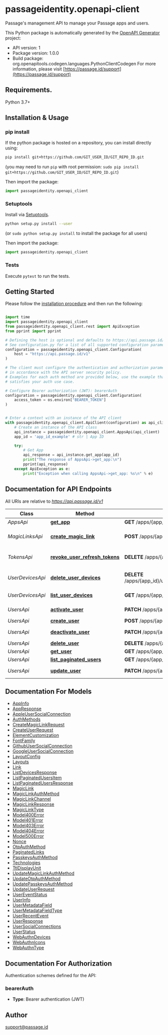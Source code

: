 # passageidentity.openapi-client
Passage's management API to manage your Passage apps and users.

This Python package is automatically generated by the [OpenAPI Generator](https://openapi-generator.tech) project:

- API version: 1
- Package version: 1.0.0
- Build package: org.openapitools.codegen.languages.PythonClientCodegen
For more information, please visit [https://passage.id/support](https://passage.id/support)

## Requirements.

Python 3.7+

## Installation & Usage
### pip install

If the python package is hosted on a repository, you can install directly using:

```sh
pip install git+https://github.com/GIT_USER_ID/GIT_REPO_ID.git
```
(you may need to run `pip` with root permission: `sudo pip install git+https://github.com/GIT_USER_ID/GIT_REPO_ID.git`)

Then import the package:
```python
import passageidentity.openapi_client
```

### Setuptools

Install via [Setuptools](http://pypi.python.org/pypi/setuptools).

```sh
python setup.py install --user
```
(or `sudo python setup.py install` to install the package for all users)

Then import the package:
```python
import passageidentity.openapi_client
```

### Tests

Execute `pytest` to run the tests.

## Getting Started

Please follow the [installation procedure](#installation--usage) and then run the following:

```python

import time
import passageidentity.openapi_client
from passageidentity.openapi_client.rest import ApiException
from pprint import pprint

# Defining the host is optional and defaults to https://api.passage.id/v1
# See configuration.py for a list of all supported configuration parameters.
configuration = passageidentity.openapi_client.Configuration(
    host = "https://api.passage.id/v1"
)

# The client must configure the authentication and authorization parameters
# in accordance with the API server security policy.
# Examples for each auth method are provided below, use the example that
# satisfies your auth use case.

# Configure Bearer authorization (JWT): bearerAuth
configuration = passageidentity.openapi_client.Configuration(
    access_token = os.environ["BEARER_TOKEN"]
)


# Enter a context with an instance of the API client
with passageidentity.openapi_client.ApiClient(configuration) as api_client:
    # Create an instance of the API class
    api_instance = passageidentity.openapi_client.AppsApi(api_client)
    app_id = 'app_id_example' # str | App ID

    try:
        # Get App
        api_response = api_instance.get_app(app_id)
        print("The response of AppsApi->get_app:\n")
        pprint(api_response)
    except ApiException as e:
        print("Exception when calling AppsApi->get_app: %s\n" % e)

```

## Documentation for API Endpoints

All URIs are relative to *https://api.passage.id/v1*

Class | Method | HTTP request | Description
------------ | ------------- | ------------- | -------------
*AppsApi* | [**get_app**](docs/AppsApi.md#get_app) | **GET** /apps/{app_id} | Get App
*MagicLinksApi* | [**create_magic_link**](docs/MagicLinksApi.md#create_magic_link) | **POST** /apps/{app_id}/magic-links | Create Embeddable Magic Link
*TokensApi* | [**revoke_user_refresh_tokens**](docs/TokensApi.md#revoke_user_refresh_tokens) | **DELETE** /apps/{app_id}/users/{user_id}/tokens | Revokes refresh tokens
*UserDevicesApi* | [**delete_user_devices**](docs/UserDevicesApi.md#delete_user_devices) | **DELETE** /apps/{app_id}/users/{user_id}/devices/{device_id} | Delete a device for a user
*UserDevicesApi* | [**list_user_devices**](docs/UserDevicesApi.md#list_user_devices) | **GET** /apps/{app_id}/users/{user_id}/devices | List User Devices
*UsersApi* | [**activate_user**](docs/UsersApi.md#activate_user) | **PATCH** /apps/{app_id}/users/{user_id}/activate | Activate User
*UsersApi* | [**create_user**](docs/UsersApi.md#create_user) | **POST** /apps/{app_id}/users | Create User
*UsersApi* | [**deactivate_user**](docs/UsersApi.md#deactivate_user) | **PATCH** /apps/{app_id}/users/{user_id}/deactivate | Deactivate User
*UsersApi* | [**delete_user**](docs/UsersApi.md#delete_user) | **DELETE** /apps/{app_id}/users/{user_id} | Delete User
*UsersApi* | [**get_user**](docs/UsersApi.md#get_user) | **GET** /apps/{app_id}/users/{user_id} | Get User
*UsersApi* | [**list_paginated_users**](docs/UsersApi.md#list_paginated_users) | **GET** /apps/{app_id}/users | List Users
*UsersApi* | [**update_user**](docs/UsersApi.md#update_user) | **PATCH** /apps/{app_id}/users/{user_id} | Update User


## Documentation For Models

 - [AppInfo](docs/AppInfo.md)
 - [AppResponse](docs/AppResponse.md)
 - [AppleUserSocialConnection](docs/AppleUserSocialConnection.md)
 - [AuthMethods](docs/AuthMethods.md)
 - [CreateMagicLinkRequest](docs/CreateMagicLinkRequest.md)
 - [CreateUserRequest](docs/CreateUserRequest.md)
 - [ElementCustomization](docs/ElementCustomization.md)
 - [FontFamily](docs/FontFamily.md)
 - [GithubUserSocialConnection](docs/GithubUserSocialConnection.md)
 - [GoogleUserSocialConnection](docs/GoogleUserSocialConnection.md)
 - [LayoutConfig](docs/LayoutConfig.md)
 - [Layouts](docs/Layouts.md)
 - [Link](docs/Link.md)
 - [ListDevicesResponse](docs/ListDevicesResponse.md)
 - [ListPaginatedUsersItem](docs/ListPaginatedUsersItem.md)
 - [ListPaginatedUsersResponse](docs/ListPaginatedUsersResponse.md)
 - [MagicLink](docs/MagicLink.md)
 - [MagicLinkAuthMethod](docs/MagicLinkAuthMethod.md)
 - [MagicLinkChannel](docs/MagicLinkChannel.md)
 - [MagicLinkResponse](docs/MagicLinkResponse.md)
 - [MagicLinkType](docs/MagicLinkType.md)
 - [Model400Error](docs/Model400Error.md)
 - [Model401Error](docs/Model401Error.md)
 - [Model403Error](docs/Model403Error.md)
 - [Model404Error](docs/Model404Error.md)
 - [Model500Error](docs/Model500Error.md)
 - [Nonce](docs/Nonce.md)
 - [OtpAuthMethod](docs/OtpAuthMethod.md)
 - [PaginatedLinks](docs/PaginatedLinks.md)
 - [PasskeysAuthMethod](docs/PasskeysAuthMethod.md)
 - [Technologies](docs/Technologies.md)
 - [TtlDisplayUnit](docs/TtlDisplayUnit.md)
 - [UpdateMagicLinkAuthMethod](docs/UpdateMagicLinkAuthMethod.md)
 - [UpdateOtpAuthMethod](docs/UpdateOtpAuthMethod.md)
 - [UpdatePasskeysAuthMethod](docs/UpdatePasskeysAuthMethod.md)
 - [UpdateUserRequest](docs/UpdateUserRequest.md)
 - [UserEventStatus](docs/UserEventStatus.md)
 - [UserInfo](docs/UserInfo.md)
 - [UserMetadataField](docs/UserMetadataField.md)
 - [UserMetadataFieldType](docs/UserMetadataFieldType.md)
 - [UserRecentEvent](docs/UserRecentEvent.md)
 - [UserResponse](docs/UserResponse.md)
 - [UserSocialConnections](docs/UserSocialConnections.md)
 - [UserStatus](docs/UserStatus.md)
 - [WebAuthnDevices](docs/WebAuthnDevices.md)
 - [WebAuthnIcons](docs/WebAuthnIcons.md)
 - [WebAuthnType](docs/WebAuthnType.md)


<a id="documentation-for-authorization"></a>
## Documentation For Authorization


Authentication schemes defined for the API:
<a id="bearerAuth"></a>
### bearerAuth

- **Type**: Bearer authentication (JWT)


## Author

support@passage.id


